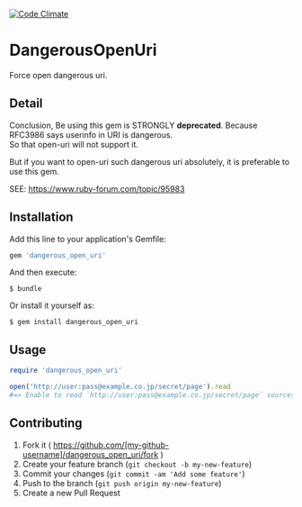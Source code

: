 [![Code Climate](https://codeclimate.com/github/mgi166/dangerous_open_uri/badges/gpa.svg)](https://codeclimate.com/github/mgi166/dangerous_open_uri)

# DangerousOpenUri

Force open dangerous uri.

## Detail

Conclusion, Be using this gem is STRONGLY **deprecated**. Because RFC3986 says userinfo in URI is dangerous.  
So that open-uri will not support it.  

But if you want to open-uri such dangerous uri absolutely, it is preferable to use this gem.  

SEE: https://www.ruby-forum.com/topic/95983

## Installation

Add this line to your application's Gemfile:

```ruby
gem 'dangerous_open_uri'
```

And then execute:

    $ bundle

Or install it yourself as:

    $ gem install dangerous_open_uri

## Usage

```ruby
require 'dangerous_open_uri'

open('http://user:pass@example.co.jp/secret/page').read
#=> Enable to read `http://user:pass@example.co.jp/secret/page` sources
```

## Contributing

1. Fork it ( https://github.com/[my-github-username]/dangerous_open_uri/fork )
2. Create your feature branch (`git checkout -b my-new-feature`)
3. Commit your changes (`git commit -am 'Add some feature'`)
4. Push to the branch (`git push origin my-new-feature`)
5. Create a new Pull Request

